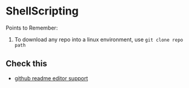 # ShellScripting

Points to Remember:

1. To download any repo into a linux environment, use ```git clone repo path ```



## Check this
- [github readme editor support](https://readme.so/editor)
